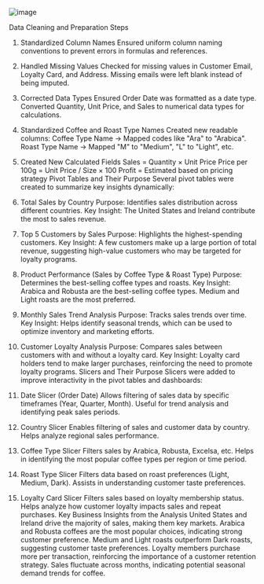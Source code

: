 ![image](https://github.com/user-attachments/assets/869e31f2-bb44-4303-bf61-edea22538649)


Data Cleaning and Preparation Steps
1. Standardized Column Names
Ensured uniform column naming conventions to prevent errors in formulas and references.
2. Handled Missing Values
Checked for missing values in Customer Email, Loyalty Card, and Address.
Missing emails were left blank instead of being imputed.
3. Corrected Data Types
Ensured Order Date was formatted as a date type.
Converted Quantity, Unit Price, and Sales to numerical data types for calculations.
4. Standardized Coffee and Roast Type Names
Created new readable columns:
Coffee Type Name → Mapped codes like "Ara" to "Arabica".
Roast Type Name → Mapped "M" to "Medium", "L" to "Light", etc.
5. Created New Calculated Fields
Sales = Quantity × Unit Price
Price per 100g = Unit Price / Size × 100
Profit = Estimated based on pricing strategy
Pivot Tables and Their Purpose
Several pivot tables were created to summarize key insights dynamically:

1. Total Sales by Country
Purpose: Identifies sales distribution across different countries.
Key Insight: The United States and Ireland contribute the most to sales revenue.
2. Top 5 Customers by Sales
Purpose: Highlights the highest-spending customers.
Key Insight: A few customers make up a large portion of total revenue, suggesting high-value customers who may be targeted for loyalty programs.
3. Product Performance (Sales by Coffee Type & Roast Type)
Purpose: Determines the best-selling coffee types and roasts.
Key Insight:
Arabica and Robusta are the best-selling coffee types.
Medium and Light roasts are the most preferred.
4. Monthly Sales Trend Analysis
Purpose: Tracks sales trends over time.
Key Insight: Helps identify seasonal trends, which can be used to optimize inventory and marketing efforts.
5. Customer Loyalty Analysis
Purpose: Compares sales between customers with and without a loyalty card.
Key Insight: Loyalty card holders tend to make larger purchases, reinforcing the need to promote loyalty programs.
Slicers and Their Purpose
Slicers were added to improve interactivity in the pivot tables and dashboards:

1. Date Slicer (Order Date)
Allows filtering of sales data by specific timeframes (Year, Quarter, Month).
Useful for trend analysis and identifying peak sales periods.
2. Country Slicer
Enables filtering of sales and customer data by country.
Helps analyze regional sales performance.
3. Coffee Type Slicer
Filters sales by Arabica, Robusta, Excelsa, etc.
Helps in identifying the most popular coffee types per region or time period.
4. Roast Type Slicer
Filters data based on roast preferences (Light, Medium, Dark).
Assists in understanding customer taste preferences.
5. Loyalty Card Slicer
Filters sales based on loyalty membership status.
Helps analyze how customer loyalty impacts sales and repeat purchases.
Key Business Insights from the Analysis
United States and Ireland drive the majority of sales, making them key markets.
Arabica and Robusta coffees are the most popular choices, indicating strong customer preference.
Medium and Light roasts outperform Dark roasts, suggesting customer taste preferences.
Loyalty members purchase more per transaction, reinforcing the importance of a customer retention strategy.
Sales fluctuate across months, indicating potential seasonal demand trends for coffee.
